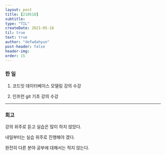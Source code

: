 ```yaml
---
layout: post
title: [210518] 
subtitle:
type: "TIL"
createDate: 2021-05-18
til: true
text: true
author: "defwdahyun"
post-header: false
header-img: 
order: 15
---
```

### **한 일**

1. 코드잇 데이터베이스 모델링 강의 수강

2. 인프런 git 기초 강의 수강

<hr>

### 회고

강의 위주로 듣고 실습은 많이 하지 않았다.

내일부터는 실습 위주로 진행해야 겠다.

완전히 다른 분야 공부에 대해서는 적지 않는다. 